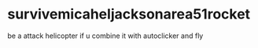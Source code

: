 # survivemicaheljacksonarea51rocket
be a attack helicopter if u combine it with autoclicker and fly
